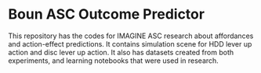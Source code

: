 # Boun ASC Outcome Predictor

This repository has the codes for IMAGINE ASC research about affordances and action-effect predictions. It contains simulation scene for HDD lever up action and disc lever up action. It also has datasets created from both experiments, and learning notebooks that were used in research.

